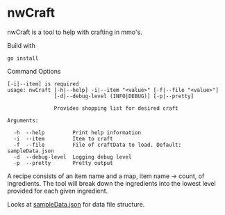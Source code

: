 # nwCraft

nwCraft is a tool to help with crafting in mmo's. 

Build with
```
go install
```

Command Options
```
[-i|--item] is required
usage: nwCraft [-h|--help] -i|--item "<value>" [-f|--file "<value>"]
               [-d|--debug-level (INFO|DEBUG)] [-p|--pretty]

               Provides shopping list for desired craft

Arguments:

  -h  --help         Print help information
  -i  --item         Item to craft
  -f  --file         File of craftData to load. Default: sampleData.json
  -d  --debug-level  Logging debug level
  -p  --pretty       Pretty output

```

A recipe consists of an item name and a map, item name -> count, of ingredients. The tool will break down the 
ingredients into the lowest level provided for each given ingredient.

Looks at [sampleData.json](./sampleData.json) for data file structure.

